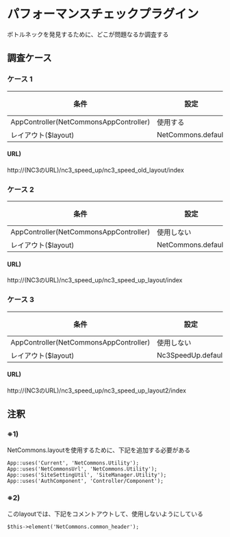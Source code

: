 パフォーマンスチェックプラグイン
==============

ボトルネックを発見するために、どこが問題なるか調査する

## 調査ケース

 ### ケース 1

 | 条件 | 設定 | 備考
 | ---- | ------ | ------
 | AppController(NetCommonsAppController) | 使用する | 
 | レイアウト($layout) | NetCommons.default | ※1

 #### URL) 
 http://(NC3のURL)/nc3_speed_up/nc3_speed_old_layout/index
 
 
 ### ケース 2
 
 | 条件 | 設定 | 備考
 | ---- | ------ | ------
 | AppController(NetCommonsAppController) | 使用しない | 
 | レイアウト($layout) | NetCommons.default | ※1
 
 #### URL)
 http://(NC3のURL)/nc3_speed_up/nc3_speed_up_layout/index
 
 
 ### ケース 3
 
 | 条件 | 設定 | 備考
 | ---- | ------ | ------
 | AppController(NetCommonsAppController) | 使用しない | 
 | レイアウト($layout) | Nc3SpeedUp.default | ※2
 
 #### URL)
 http://(NC3のURL)/nc3_speed_up/nc3_speed_up_layout2/index
 
 
 ## 注釈
   
 ### ※1) 
 NetCommons.layoutを使用するために、下記を追加する必要がある
 ~~~
 App::uses('Current', 'NetCommons.Utility');
 App::uses('NetCommonsUrl', 'NetCommons.Utility');
 App::uses('SiteSettingUtil', 'SiteManager.Utility');
 App::uses('AuthComponent', 'Controller/Component');
 ~~~
 
 ### ※2)
 このlayoutでは、下記をコメントアウトして、使用しないようにしている
 ~~~
 $this->element('NetCommons.common_header');
 ~~~
